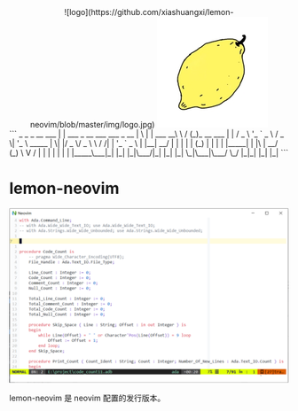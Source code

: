 <div align=center>![logo](https://github.com/xiashuangxi/lemon-neovim/blob/master/img/logo.jpg)
<img src="https://github.com/xiashuangxi/lemon-neovim/blob/master/img/logo.jpg">
</div>
```
   _                                         _   _         __     ___           
  | |    ___ _ __ ___   ___  _ __           | \ | | ___  __\ \   / (_)_ __ ___  
  | |   / _ \ '_ ` _ \ / _ \| '_ \   _____  |  \| |/ _ \/ _ \ \ / /| | '_ ` _ \ 
  | |__|  __/ | | | | | (_) | | | | |_____| | |\  |  __/ (_) \ V / | | | | | | |
  |_____\___|_| |_| |_|\___/|_| |_|         |_| \_|\___|\___/ \_/  |_|_| |_| |_|
```

# lemon-neovim

<div align=center>
<img src="https://github.com/xiashuangxi/lemon-neovim/blob/master/img/screenshots.png">
</div>

lemon-neovim 是 neovim 配置的发行版本。

